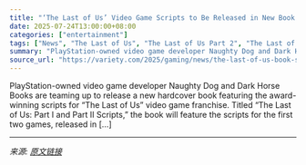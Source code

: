 ```yaml
---
title: "‘The Last of Us’ Video Game Scripts to Be Released in New Book From Creator Naughty Dog, Dark Horse (EXCLUSIVE)"
date: 2025-07-24T13:00:00+08:00
categories: ["entertainment"]
tags: ["News", "The Last of Us", "The Last of Us Part 2", "The Last of Us Part II"]
summary: "PlayStation-owned video game developer Naughty Dog and Dark Horse Books are teaming up to release a new hardcover book featuring the award-winning scripts for &#8220;The Last of Us&#8221; video game f"
source_url: "https://variety.com/2025/gaming/news/the-last-of-us-book-scripts-video-game-1236468201/"
---
```


PlayStation-owned video game developer Naughty Dog and Dark Horse Books are teaming up to release a new hardcover book featuring the award-winning scripts for &#8220;The Last of Us&#8221; video game franchise. Titled &#8220;The Last of Us: Part I and Part II Scripts,&#8221; the book will feature the scripts for the first two games, released in [&#8230;]

---

*来源: [原文链接](https://variety.com/2025/gaming/news/the-last-of-us-book-scripts-video-game-1236468201/)*
